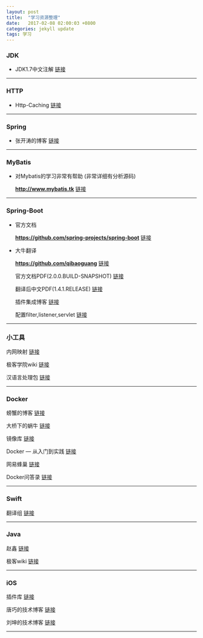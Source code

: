 ```yaml
---
layout: post
title:  "学习资源整理"
date:   2017-02-08 02:00:03 +0800
categories: jekyll update
tags: 学习
---
```


### JDK

- JDK1.7中文注解 [链接](https://github.com/ZhaoX/jdk-1.7-annotated)

---

### HTTP

- Http-Caching [链接](https://developers.google.com/web/fundamentals/performance/optimizing-content-efficiency/http-caching?hl=zh-cn)

---

### Spring

- 张开涛的博客 [链接](http://jinnianshilongnian.iteye.com/)

---

### MyBatis

- 对Mybatis的学习非常有帮助 (非常详细有分析源码)

	**http://www.mybatis.tk**	[链接](http://www.mybatis.tk)
	
---
	
### Spring-Boot

- 官方文档 

	**https://github.com/spring-projects/spring-boot**	[链接](https://github.com/spring-projects/spring-boot)
	
- 大牛翻译
	
	**https://github.com/qibaoguang**		[链接](https://github.com/qibaoguang/)
	
	官方文档PDF(2.0.0.BUILD-SNAPSHOT) [链接](http://oh6uhie7j.bkt.clouddn.com/spring-boot-reference.pdf)
	
	翻译后中文PDF(1.4.1.RELEASE) [链接](http://oh6uhie7j.bkt.clouddn.com/spring-boot-reference-guide-zh.pdf)
	
	插件集成博客 [链接](http://blog.csdn.net/column/details/spring-boot.html)
	
	配置filter,listener,servlet [链接](http://blog.csdn.net/yxsimple/article/details/46771123)

---

### 小工具

内网映射 [链接](https://natapp.cn/)

极客学院wiki [链接](http://wiki.jikexueyuan.com/)

汉语言处理包 [链接](https://github.com/hankcs/HanLP)

---

### Docker

螃蟹的博客 [链接](http://www.pangxie.space)

大桥下的蜗牛 [链接](https://blog.lab99.org)

镜像库 [链接](https://hub.docker.com/)

Docker — 从入门到实践 [链接](https://yeasy.gitbooks.io/docker_practice/content/)

网易蜂巢 [链接](https://c.163.com/hub#/m/home/)

Docker问答录 [链接](https://blog.lab99.org/post/docker-2016-07-14-faq.html#docker-push-dao-si-you-registry-zong-shi-bu-cheng-gong-zen-me-ban)


---

### Swift

翻译组 [链接](http://swift.gg/)

---

### Java

赵鑫 [链接](http://zhaox.github.io/archive)

极客wiki [链接](http://wiki.jikexueyuan.com/list/java/)

---

### iOS

插件库 [链接](http://github.ibireme.com/github/list/ios/)

唐巧的技术博客 [链接](http://blog.devtang.com/)

刘坤的技术博客 [链接](https://blog.cnbluebox.com/)

---
